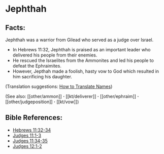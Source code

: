 # Jephthah #

## Facts: ##

Jephthah was a warrior from Gilead who served as a judge over Israel.

* In Hebrews 11:32, Jephthah is praised as an important leader who delivered his people from their enemies.
* He rescued the Israelites from the Ammonites and led his people to defeat the Ephraimites.
* However, Jepthah made a foolish, hasty vow to God which resulted in him sacrificing his daughter.

(Translation suggestions: [How to Translate Names](en/ta-vol1/translate/man/translate-names))

(See also: [[other/ammon]] **·** [[kt/deliverer]] **·** [[other/ephraim]] **·** [[other/judgeposition]] **·** [[kt/vow]])

## Bible References: ##

* [Hebrews 11:32-34](en/tn/heb/help/11/32)
* [Judges 11:1-3](en/tn/jdg/help/11/01)
* [Judges 11:34-35](en/tn/jdg/help/11/34)
* [Judges 12:1-2](en/tn/jdg/help/12/01)